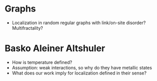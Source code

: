 # Graphs
* Localization in random regular graphs with link/on-site disorder? Multifractality?

# Basko Aleiner Altshuler
* How is temperature defined?
* Assumption: weak interactions, so why do they have metallic states
* What does our work imply for localization defined in their sense?
